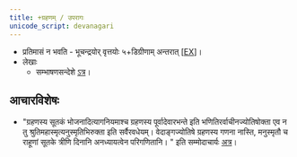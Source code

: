```yaml
---
title: +ग्रहणम् / उपरागः
unicode_script: devanagari
---
```



- प्रतिमासं न भवति \- भूचन्द्रयोर् वृत्तयोः ५+डिग्रीणाम् अन्तरात् \[[EX](https://www.exploratorium.edu/eclipse/video/why-dont-we-have-an-eclipse-every-month)\]।
- लेखाः
    - सम्भाषणसन्देशे [ऽत्र](http://sambhashanasandesha.in/php/bookreader/templates/book.php?volume=019&month=04&year=2014&pagenum=0017#page/18/mode/1up)।

## आचारविशेषः
- "ग्रहणस्य सूतकं भोजनादित्यागनियमाश्च ग्रहणस्य पूर्वादेवारभन्ते इति भणितिरर्वाचीनज्योतिषोक्ता एव न तु श्रुतिमहास्मृत्यनुस्मृतिभिरुक्ता इति सर्वैरवधेयम्। वेदाङ्गज्योतिषे ग्रहणस्य गणना नास्ति, मनुस्मृतौ च राहूणां सूतके त्रीणि दिनानि अनध्यायत्वेन परिगणितानि। " इति सम्मोदाचार्यः [अत्र](https://twitter.com/sammodacharya/status/958527334650466305)।
